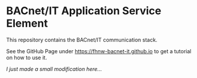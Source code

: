 # BACnet/IT Application Service Element

This repository contains the BACnet/IT communication stack.

See the GitHub Page under https://fhnw-bacnet-it.github.io to get a tutorial on how to use it.

_I just made a small modification here..._
